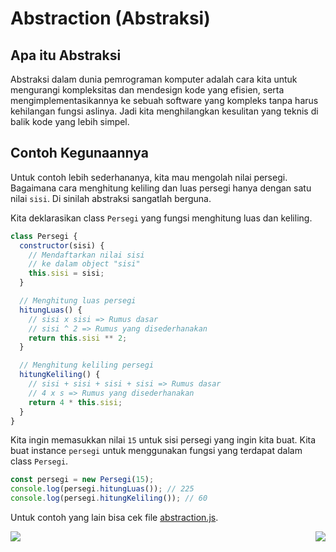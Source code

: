 # Abstraction (Abstraksi)

## Apa itu Abstraksi

Abstraksi dalam dunia pemrograman komputer adalah cara kita untuk mengurangi kompleksitas dan mendesign kode yang efisien, serta mengimplementasikannya ke sebuah software yang kompleks tanpa harus kehilangan fungsi aslinya. Jadi kita menghilangkan kesulitan yang teknis di balik kode yang lebih simpel.

## Contoh Kegunaannya

Untuk contoh lebih sederhananya, kita mau mengolah nilai persegi. Bagaimana cara menghitung keliling dan luas persegi hanya dengan satu nilai `sisi`. Di sinilah abstraksi sangatlah berguna.

Kita deklarasikan class `Persegi` yang fungsi menghitung luas dan keliling.

```js
class Persegi {
  constructor(sisi) {
    // Mendaftarkan nilai sisi
    // ke dalam object "sisi"
    this.sisi = sisi;
  }

  // Menghitung luas persegi
  hitungLuas() {
    // sisi x sisi => Rumus dasar
    // sisi ^ 2 => Rumus yang disederhanakan
    return this.sisi ** 2;
  }

  // Menghitung keliling persegi
  hitungKeliling() {
    // sisi + sisi + sisi + sisi => Rumus dasar
    // 4 x s => Rumus yang disederhanakan
    return 4 * this.sisi;
  }
}
```

Kita ingin memasukkan nilai `15` untuk sisi persegi yang ingin kita buat. Kita buat instance `persegi` untuk menggunakan fungsi yang terdapat dalam class `Persegi`.

```js
const persegi = new Persegi(15);
console.log(persegi.hitungLuas()); // 225
console.log(persegi.hitungKeliling()); // 60
```

Untuk contoh yang lain bisa cek file [abstraction.js](abstraction.js).

[<img align="left" src="https://api.bellshade.org/badge/navigation?badgeType=previous&text=Encapsulation" />](../003_Encapsulation)

[<img align="right" src="https://api.bellshade.org/badge/navigation?badgeType=next&text=Inheritance" />](../005_Inheritance)
